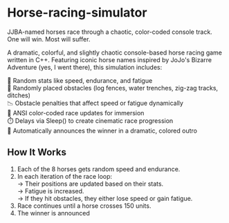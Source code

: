 # Horse-racing-simulator
JJBA-named horses race through a chaotic, color-coded console track. One will win. Most will suffer.

A dramatic, colorful, and slightly chaotic console-based horse racing game written in C++.
Featuring iconic horse names inspired by JoJo's Bizarre Adventure (yes, I went there), this simulation includes:  

🎲 Random stats like speed, endurance, and fatigue  
🚧 Randomly placed obstacles (log fences, water trenches, zig-zag tracks, ditches)  
📉 Obstacle penalties that affect speed or fatigue dynamically  
🎨 ANSI color-coded race updates for immersion  
⏱️ Delays via Sleep() to create cinematic race progression  
👑 Automatically announces the winner in a dramatic, colored outro  

## How It Works  
1. Each of the 8 horses gets random speed and endurance.  
2. In each iteration of the race loop:  
 -> Their positions are updated based on their stats.  
 -> Fatigue is increased.  
 -> If they hit obstacles, they either lose speed or gain fatigue.  
3. Race continues until a horse crosses 150 units.  
4. The winner is announced   
